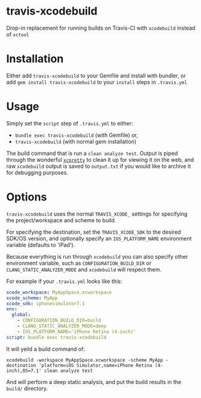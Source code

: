 travis-xcodebuild
=================

Drop-in replacement for running builds on Travis-CI with `xcodebuild` instead of `xctool`

# Installation
Either add `travis-xcodebuild` to your Gemfile and install with bundler, or add `gem install travis-xcodebuild` to your `install` steps in `.travis.yml`

# Usage
Simply set the `script` step of `.travis.yml` to either:
 - `bundle exec travis-xcodebuild` (with Gemfile) or,
 - `travis-xcodebuild` (with normal gem installation)

The build command that is run a `clean analyze test`. Output is piped through the wonderful [`xcpretty`](https://github.com/supermarin/xcpretty) to clean it up for viewing it on the web, and raw `xcodebuild` output is saved to `output.txt` if you would like to archive it for debugging purposes.

# Options
`travis-xcodebuild` uses the normal `TRAVIS_XCODE_` settings for specifying the project/workspace and scheme to build.

For specifying the destination, set the `TRAVIS_XCODE_SDK` to the desired SDK/OS version, and optionally specify an `IOS_PLATFORM_NAME` environment variable (defaults to 'iPad').

Because everything is run through `xcodebuild` you can also specify other environment variable, such as `CONFIGURATION_BUILD_DIR` or `CLANG_STATIC_ANALYZER_MODE` and `xcodebuild` will respect them.

For example if your `.travis.yml` looks like this:
```yaml
xcode_workspace: MyAppSpace.xcworkspace
xcode_scheme: MyApp
xcode_sdk: iphonesimulator7.1
env:
  global:
    - CONFIGURATION_BUILD_DIR=build
    - CLANG_STATIC_ANALYZER_MODE=deep
    - IOS_PLATFORM_NAME='iPhone Retina (4-inch)'
script: bundle exec travis-xcodebuild
```
It will yeild a build command of:

`xcodebuild -workspace MyAppSpace.xcworkspace -scheme MyApp -destination 'platform=iOS Simulator,name=iPhone Retina (4-inch),OS=7.1' clean analyze test`

And will perform a deep static analysis, and put the build results in the `build/` directory.

